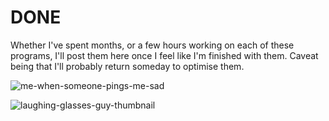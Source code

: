 # DONE
Whether I've spent months, or a few hours working on each of these programs, I'll post them here once I feel like I'm finished with them.
Caveat being that I'll probably return someday to optimise them.

![me-when-someone-pings-me-sad](https://user-images.githubusercontent.com/117062305/205316033-40f6c74f-5096-458a-91d1-632e78aaf7b7.gif)

![laughing-glasses-guy-thumbnail](https://user-images.githubusercontent.com/117062305/200501732-a33724a5-5bbe-4c17-a8e3-7df6ba8c24e9.jpg)
